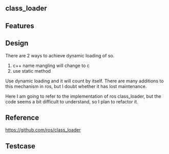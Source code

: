 ## class_loader

## Features

## Design
There are 2 ways to achieve dynamic loading of so.
1. c++ name mangling will change to c
2. use static method

Use dynamic loading and it will count by itself. There are many additions to this mechanism in ros, but I doubt whether it has lost maintenance.  

Here I am going to refer to the implementation of ros class_loader, but the code seems a bit difficult to understand, so I plan to refactor it.  

## Reference
https://github.com/ros/class_loader

## Testcase
